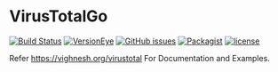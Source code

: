 # VirusTotalGo
[![Build Status](https://travis-ci.org/B-V-R/VirusTotal-API-2.0-Go.svg?branch=master)](https://travis-ci.org/B-V-R/VirusTotalGo)
[![VersionEye](https://img.shields.io/versioneye/d/B-V-R/VirusTotal-API-2.0-Go.svg?style=flat-square)]()
[![GitHub issues](https://img.shields.io/github/issues/B-V-R/VirusTotal-API-2.0-Go.svg?style=flat-square)]()
[![Packagist](https://img.shields.io/packagist/dt/B-V-R/VirusTotal-API-2.0-Go.svg?style=flat-square)]()
[![license](https://img.shields.io/github/license/B-V-R/VirusTotal-API-2.0-Go.svg?style=flat-square)]()

Refer https://vighnesh.org/virustotal For Documentation and Examples.

